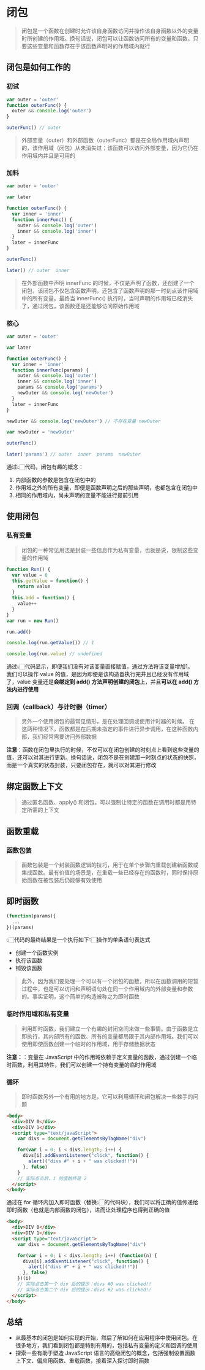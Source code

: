 
# 闭包

> 闭包是一个函数在创建时允许该自身函数访问并操作该自身函数以外的变量时所创建的作用域。换句话说，闭包可以让函数访问所有的变量和函数，只要这些变量和函数存在于该函数声明时的作用域内就行

## 闭包是如何工作的

### 初试

```js
var outer = 'outer'
function outerFunc() {
  outer && console.log('outer')
}

outerFunc() // outer
```

> 外部变量（outer）和外部函数（outerFunc）都是在全局作用域内声明的，该作用域（闭包）从未消失过；该函数可以访问外部变量，因为它仍在作用域内并且是可用的

### 加料

```js
var outer = 'outer'

var later

function outerFunc() {
  var inner = 'inner'
  function innerFunc() {
    outer && console.log('outer')
    inner && console.log('inner')
  }
  later = innerFunc
}

outerFunc()

later() // outer  inner
```

> 在外部函数中声明 innerFunc 的时候，不仅是声明了函数，还创建了一个闭包，该闭包不仅包含函数声明，还包含了函数声明的那一时刻点该作用域中的所有变量。最终当 innerFunc() 执行时，当时声明的作用域已经消失了，通过闭包，该函数还是还能够访问原始作用域

### 核心

```js
var outer = 'outer'

var later

function outerFunc() {
  var inner = 'inner'
  function innerFunc(params) {
    outer && console.log('outer')
    inner && console.log('inner')
    params && console.log('params')
    newOuter && console.log('newOuter')
  }
  later = innerFunc
}

newOuter && console.log('newOuter') // 不存在变量 newOuter

var newOuter = 'newOuter'

outerFunc()

later('params') // outer  inner  params  newOuter
```

通过👆🏻代码，闭包有趣的概念：

1. 内部函数的参数是包含在闭包中的
2. 作用域之外的所有变量，即便是函数声明之后的那些声明，也都包含在闭包中
3. 相同的作用域内，尚未声明的变量不能进行提前引用

## 使用闭包

### 私有变量

> 闭包的一种常见用法是封装一些信息作为私有变量，也就是说，限制这些变量的作用域

```js
function Run() {
  var value = 0
  this.getValue = function() {
    return value
  }
  this.add = function() {
    value++
  }
}
var run = new Run()

run.add()

console.log(run.getValue()) // 1

console.log(run.value) // undefined
```

通过👆🏻代码显示，即便我们没有对该变量直接赋值，通过方法将该变量增加1。
我们可以操作 value 的值，是因为即便是该构造器执行完并且已经没有作用域了，value 变量还是**会绑定到 add() 方法声明创建的闭包**上，并且**可以在 add() 方法内进行使用**

### 回调（callback）与计时器（timer）

> 另外一个使用闭包的最常见情形，是在处理回调或使用计时器的时候。
> 在这两种情况下，函数都是在后期未指定的事件进行异步调用，在这种函数内部，我们经常需要访问外部数据

**注意**：函数在闭包里执行的时候，不仅可以在闭包创建的时刻点上看到这些变量的值，还可以对其进行更新。换句话说，闭包不是在创建那一时刻点的状态的快照，而是一个真实的状态封装，只要闭包存在，就可以对其进行修改

## 绑定函数上下文

> 通过匿名函数、apply() 和闭包。可以强制让特定的函数在调用时都是用特定所需的上下文

## 函数重载

### 函数包装

> 函数包装是一个封装函数逻辑的技巧，用于在单个步骤内重载创建新函数或集成函数。最有价值的场景是，在重载一些已经存在的函数时，同时保持原始函数在被包装后仍能够有效使用

## 即时函数

```js
(function(params){
  ...
})(params)
```

👆🏻代码的最终结果是一个执行如下👇🏻操作的单条语句表达式

- 创建一个函数实例
- 执行该函数
- 销毁该函数

> 此外，因为我们要处理一个可以有一个闭包的函数，所以在函数调用的短暂过程中，也是可以访问和声明语句处在同一个作用域内的外部变量和参数的。事实证明，这个简单的构造被称之为即时函数

### 临时作用域和私有变量

> 利用即时函数，我们建立一个有趣的封闭空间来做一些事情。由于函数是立即执行，其内部所有的函数、所有的变量都局限于其内部作用域。我们可以使用即使函数创建一个临时的作用域，用于存储数据状态

**注意：**：变量在 JavaScript 中的作用域依赖于定义变量的函数，通过创建一个临时函数，利用其特性，我们可以创建一个持有变量的临时作用域

### 循环

> 即时函数另外一个有用的地方是，它可以利用循环和闭包解决一些棘手的问题

```html
<body>
  <div>DIV 0</div>
  <div>DIV 1</div>
  <script type="text/javaScript">
    var divs = document.getElementsByTagName("div")

    for(var i = 0; i < divs.length; i++) {
      divs[i].addEventListener("click", function() {
        alert(("divs #" + i + " was clicked!!"))
      }, false)
    }
    // 实际点击后，i 的值始终是 2
  </script>
</body>
```

通过在 for 循环内加入即时函数（替换👆🏻的代码块），我们可以将正确的值传递给即时函数（也就是内部函数的闭包），进而让处理程序也得到正确的值

```html
<body>
  <div>DIV 0</div>
  <div>DIV 1</div>
  <script type="text/javaScript">
    var divs = document.getElementsByTagName("div")

    for(var i = 0; i < divs.length; i++) (function(n) {
      divs[i].addEventListener("click", function() {
        alert(("divs #" + i + " was clicked!!"))
      }, false)
    })(i)
    // 实际点击第一个 div 后的提示：divs #0 was clicked!!
    // 实际点击第二个 div 后的提示：divs #2 was clicked!!
  </script>
</body>
```

## 总结

- 从最基本的闭包是如何实现的开始，然后了解如何在应用程序中使用闭包。在很多地方，我们看到闭包都是特别有用的，包括私有变量的定义和回调的使用
- 探索一些有助于塑造 JavaScript 语言的高级闭包的概念，包括强制设置函数上下文、偏应用函数、重载函数，接着深入探讨即时函数
